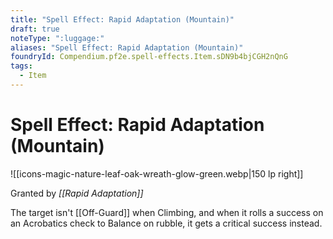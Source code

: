 ```yaml
---
title: "Spell Effect: Rapid Adaptation (Mountain)"
draft: true
noteType: ":luggage:"
aliases: "Spell Effect: Rapid Adaptation (Mountain)"
foundryId: Compendium.pf2e.spell-effects.Item.sDN9b4bjCGH2nQnG
tags:
  - Item
---
```


# Spell Effect: Rapid Adaptation (Mountain)
![[icons-magic-nature-leaf-oak-wreath-glow-green.webp|150 lp right]]

Granted by _[[Rapid Adaptation]]_

The target isn't [[Off-Guard]] when Climbing, and when it rolls a success on an Acrobatics check to Balance on rubble, it gets a critical success instead.

